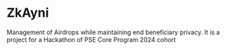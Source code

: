 # ZkAyni
Management of Airdrops while maintaining end beneficiary privacy. It is a project for a Hackathon of PSE Core Program 2024 cohort

